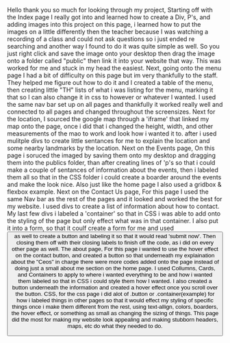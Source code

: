 Hello thank you so much for looking through my project, 
Starting off with the Index page
    I really got into and learned how to create a Div, P's, and adding images into this project on this page, i learned how to put the images on a little differently then the teacher because I was watching a recording of a class and could not ask questions so i just ended re searching and another way I found to do it was quite simple as well. So you just right click and save the image onto your desktop then drag the image onto a folder called "public" then link it into your website that way. This was worked for me and stuck in my head the easiest. 
Next, going onto the menu page
     I had a bit of difficulty on this page but im very thankfully to the staff. They helped me figure out how to do it and I created a table of the menu, then creating little "TH" lists of what i was listing for the menu, marking it that so I can also change it in css to however or whatever I wanted.
     I used the same nav bar set up on all pages and thankfully it worked really well and connected to all pages and changed throughout the screensizes.
Next for the location,
    I sourced the google map through a 'iframe' that linked my map onto the page, once i did that i changed the height, width, and other measurements of the mao to work and look how i wanted it to.
    after i used mulitple divs to create little sentances for me to explain the location and some nearby landmarks by the location. 
Next on the Events page,
    On this page i soruced the imaged by saving them onto my desktop and dragging them into the publics folder, than after creating lines of 'p's so that i could make a couple of sentances of information about the events, then i labeled them all so that in the CSS folder i could create a boarder around the events and make the look nice. Also just like the home page I also used a gridbox & flexbox example.
Next on the Contact Us page,
    For this page I used the same Nav bar as the rest of the pages and it looked and worked the best for my website. I used divs to create a list of information about how to contact. My last few divs i labeled a 'container' so that in CSS i was able to add onto the styling of the page but only effect what was in that container. I also put it into a form, so that it coulf create a form for me and used<button> as well to create a button and labeling it so that it would read 'submit now'. Then closing them off with their closing labels to finish off the code, as i did on every other page as well.
The about page,
    For this page i wanted to use the hover effect on the contact button, and created a button so that underneath my explaination about the "Ceos" in charge there were more codes added onto the page instead of doing just a small about me section on the home page. I used Collumns, Cards, and Containers to apply to where i wanted everything to be and how i wanted them labeled so that in CSS i could style them how I wanted. I also created a button underneath the information and created a hover effect once you scroll over the button. 
CSS,
    for the css page i did alot of .button or .container(example) for how i labeled things in other pages so that it would effect my styling of specific things once i make them different from the rest, using text-allign, colors, boarders, the hover effect, or something as small as changing the sizing of things. This page did the most for making my website look appealing and making stubborn headers, maps, etc do what they needed to do. 


